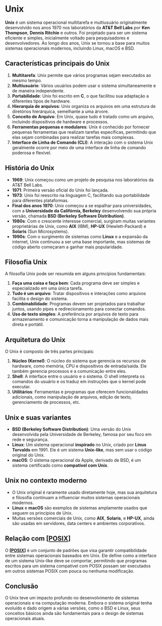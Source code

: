 # Unix

**Unix** é um sistema operacional multitarefa e multiusuário originalmente desenvolvido nos anos 1970 nos laboratórios da **AT&T Bell Labs** por **Ken Thompson**, **Dennis Ritchie** e outros. Foi projetado para ser um sistema eficiente e simples, inicialmente voltado para pesquisadores e desenvolvedores. Ao longo dos anos, Unix se tornou a base para muitos sistemas operacionais modernos, incluindo Linux, macOS e BSD.

## Características principais do Unix

1. **Multitarefa**: Unix permite que vários programas sejam executados ao mesmo tempo.
2. **Multiusuário**: Vários usuários podem usar o sistema simultaneamente e de maneira independente.
3. **Portabilidade**: Unix foi escrito em **C**, o que facilitou sua adaptação a diferentes tipos de hardware.
4. **Hierarquia de arquivos**: Unix organiza os arquivos em uma estrutura de diretórios hierárquica, semelhante a uma árvore.
5. **Conceito de Arquivo**: Em Unix, quase tudo é tratado como um arquivo, incluindo dispositivos de hardware e processos.
6. **Ferramentas pequenas e modulares**: Unix é conhecido por fornecer pequenas ferramentas que realizam tarefas específicas, permitindo que elas sejam combinadas para realizar tarefas mais complexas.
7. **Interface de Linha de Comando (CLI)**: A interação com o sistema Unix geralmente ocorre por meio de uma interface de linha de comando poderosa e flexível.

## História do Unix

- **1969**: Unix começou como um projeto de pesquisa nos laboratórios da AT&T Bell Labs.
- **1971**: Primeira versão oficial do Unix foi lançada.
- **1973**: Unix foi reescrito na linguagem C, facilitando sua portabilidade para diferentes plataformas.
- **Final dos anos 1970**: Unix começou a se espalhar para universidades, com a **Universidade da Califórnia, Berkeley** desenvolvendo sua própria versão, chamada **BSD (Berkeley Software Distribution)**.
- **1980s**: Com o crescente interesse comercial, surgiram muitas variantes proprietárias de Unix, como **AIX** (IBM), **HP-UX** (Hewlett-Packard) e **Solaris** (Sun Microsystems).
- **1990s**: Com o surgimento de sistemas como **Linux** e a expansão da internet, Unix continuou a ser uma base importante, mas sistemas de código aberto começaram a ganhar mais popularidade.

## Filosofia Unix

A filosofia Unix pode ser resumida em alguns princípios fundamentais:

1. **Faça uma coisa e faça bem**: Cada programa deve ser simples e especializado em uma única tarefa.
2. **Tudo é um arquivo**: Tratar dispositivos e interações como arquivos facilita o design do sistema.
3. **Combinabilidade**: Programas devem ser projetados para trabalhar juntos, usando pipes e redirecionamento para conectar comandos.
4. **Uso de texto simples**: A preferência por arquivos de texto para armazenamento e comunicação torna a manipulação de dados mais direta e portátil.

## Arquitetura do Unix

O Unix é composto de três partes principais:

1. **Núcleo (Kernel)**: O núcleo do sistema que gerencia os recursos de hardware, como memória, CPU e dispositivos de entrada/saída. Ele também gerencia processos e a comunicação entre eles.
2. **Shell**: A interface entre o usuário e o sistema. O shell interpreta os comandos do usuário e os traduz em instruções que o kernel pode executar.
3. **Utilitários**: Ferramentas e programas que oferecem funcionalidades adicionais, como manipulação de arquivos, edição de texto, gerenciamento de processos, etc.

## Unix e suas variantes

- **BSD (Berkeley Software Distribution)**: Uma versão do Unix desenvolvida pela Universidade de Berkeley, famosa por seu foco em rede e segurança.
- **Linux**: Um sistema operacional **inspirado** no Unix, criado por **Linus Torvalds** em 1991. Ele é um sistema **Unix-like**, mas sem usar o código original do Unix.
- **macOS**: O sistema operacional da Apple, derivado de BSD, é um sistema certificado como **compatível com Unix**.

## Unix no contexto moderno

- O Unix original é raramente usado diretamente hoje, mas sua arquitetura e filosofia continuam a influenciar muitos sistemas operacionais modernos.
- **Linux** e **macOS** são exemplos de sistemas amplamente usados que seguem os princípios de Unix.
- Muitas versões comerciais de Unix, como **AIX**, **Solaris**, e **HP-UX**, ainda são usadas em servidores, data centers e ambientes corporativos.

## Relação com **[[POSIX]]**

O **[[POSIX]]** é um conjunto de padrões que visa garantir compatibilidade entre sistemas operacionais baseados em Unix. Ele define como a interface de um sistema Unix-like deve se comportar, permitindo que programas escritos para um sistema compatível com POSIX possam ser executados em outros sistemas POSIX com pouca ou nenhuma modificação.

## Conclusão

O Unix teve um impacto profundo no desenvolvimento de sistemas operacionais e na computação moderna. Embora o sistema original tenha evoluído e dado origem a várias versões, como o BSD e Linux, seus conceitos básicos ainda são fundamentais para o design de sistemas operacionais atuais.


[//begin]: # "Autogenerated link references for markdown compatibility"
[POSIX]: ../UNIX/POSIX.md "POSIX"
[//end]: # "Autogenerated link references"
